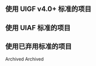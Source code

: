 ## 使用 UIGF v4.0+ 标准的项目

<RelativeProjectPanel>
  <Pcd
    bg="/partnerships/TeyvatGuide/AppPreview.png"
    icon="/partnerships/TeyvatGuide/logo.png"
    repo="https://github.com/BTMuli/TeyvatGuide"
    site="https://apps.microsoft.com/detail/9NLBNNNBNSJN"
    title="提瓦特指南"
    desc="Game Tool for Genshin Impact Player">
    <Pcb label="UIGF v4.0" :games="['ys', 'sr_', 'zzz_']" bg="orange"></Pcb>
    <Pcb label="UIGF v3.0" :games="['ys']" bg="white"></Pcb>
  </Pcd>
  <Pcd
    bg="https://gi.pizzastudio.org/img/ophelper-uigf-preview.png"
    icon="https://gi.pizzastudio.org/img/ophelper_logo_clipped.png"
    repo="https://github.com/pizza-studio/GenshinPizzaHelper"
    site="https://apps.apple.com/app/id1635319193"
    title="原神披萨小助手"
    desc="iPadOS / iOS / watchOS / macOS 专用原神小助手">
    <Pcb label="UIGF v4.0" :games="['ys', 'sr_', 'zzz_']" bg="purple"></Pcb>
  </Pcd>
  <Pcd
    bg="https://hsr.pizzastudio.org/img/hsrhelper-srgf-preview.png"
    icon="https://hsr.pizzastudio.org/img/icon.hsrhelper.clipped.png"
    repo="https://github.com/pizza-studio/HSRPizzaHelper/"
    site="https://apps.apple.com/app/id6448894222"
    title="星铁披萨小助手"
    desc="iPadOS / iOS / watchOS / macOS 专用星穹铁道小助手">
    <Pcb label="UIGF v4.0" :games="['ys_', 'sr', 'zzz_']" bg="purple"></Pcb>
    <Pcb label="SRGF v1.0" :games="['sr']" bg="white"></Pcb>
  </Pcd>
  <Pcd
    bg="/partnerships/Firefly/preview.png"
    icon="/partnerships/Firefly/logo.png"
    repo="https://github.com/Natrium0521/Firefly"
    title="流萤工具箱"
    desc="《崩坏：星穹铁道》工具集">
    <Pcb label="UIGF v4.0" :games="['ys_', 'sr', 'zzz_']" bg="purple"></Pcb>
    <Pcb label="SRGF v4.0" :games="['sr']" bg="white"></Pcb>
  </Pcd>
</RelativeProjectPanel>

## 使用 UIAF 标准的项目

<RelativeProjectPanel>
  <Pcd 
    bg="https://img.alicdn.com/imgextra/i4/1797064093/O1CN01F0AGTl1g6dvW6j28q_!!1797064093.png"
    icon="https://img.alicdn.com/imgextra/i4/1797064093/O1CN01oaGvKE1g6dut0pICS_!!1797064093.png"
    repo="https://github.com/DGP-Studio/Snap.Hutao"
    site="https://hut.ao/"
    title="胡桃工具箱"
    desc="实用的开源多功能原神工具箱">
    <Pcb label="UIAF v1.1" :games="['ys']" bg="red"></Pcb>
  </Pcd>
  <Pcd
    bg="https://file.xunkong.cc/static/repo/xunkong/YanfeiLawyer.webp"
    icon="https://xunkong.cc/images/logo.640.webp"
    repo="https://github.com/xunkong/xunkong"
    site="https://xunkong.cc/"
    title="寻空"
    desc="记录旅途中发生的事">
    <Pcb label="UIAF 1.1" :games="['ys']" bg="red"></Pcb>
  </Pcd>
  <Pcd
    bg="/partnerships/cocogoat.png"
    icon="https://avatars.githubusercontent.com/u/82107463"
    repo="https://github.com/yuehaiTeam/cocogoat"
    site="https://cocogoat.work/"
    title="椰羊 cocogoat"
    desc="A toolbox for Genshin Impact 100% running in browser.">
    <Pcb label="UIAF 1.1" :games="['ys']" bg="blue"></Pcb>
    <Pcb label="UIAF 1.0" :games="['ys']" bg="white"></Pcb>
  </Pcd>
  <Pcd
    bg="https://raw.githubusercontent.com/Finchaos/yae-markdown-230119/main/images/4.png"
    icon="https://raw.githubusercontent.com/HolographicHat/YaeAchievement/master/icon.ico"
    repo="https://github.com/HolographicHat/YaeAchievement"
    title="YaeAchievement"
    desc="更快、更准的原神成就导出工具">
    <Pcb label="UIAF 1.1" :games="['ys']" bg="orange"></Pcb>
  </Pcd>
  <Pcd
    bg="/partnerships/TeyvatGuide/AppPreview.png"
    icon="/partnerships/TeyvatGuide/logo.png"
    repo="https://github.com/BTMuli/TeyvatGuide"
    site="https://apps.microsoft.com/detail/9NLBNNNBNSJN"
    title="提瓦特指南"
    desc="Game Tool for Genshin Impact Player">
    <Pcb label="UIAF v1.1" :games="['ys']" bg="orange"></Pcb>
  </Pcd>
  <Pcd
    bg="/partnerships/PaimonsNotebook/preview.webp"
    icon="/partnerships/PaimonsNotebook/logo.webp"
    repo="https://github.com/QooLianyi/PaimonsNotebook"
    title="派蒙笔记本"
    desc="安卓平台下的原神工具">
    <Pcb label="UIAF v1.1" :games="['ys']" bg="green"></Pcb>
  </Pcd>
</RelativeProjectPanel>

## 使用已弃用标准的项目

<RelativeProjectPanel>
  <Pcd
    bg="https://img.alicdn.com/imgextra/i3/1797064093/O1CN018VkZBw1g6dvTMaX9W_!!1797064093.png"
    icon="https://s1.ax1x.com/2023/09/09/pP6xBef.png"
    repo="https://github.com/biuuu/genshin-wish-export"
    title="genshin wish export"
    desc="Easily export the Genshin Impact wish record">
    <Pcb label="UIGF v3.0" :games="['ys']" bg="white"></Pcb>
  </Pcd>
  <Pcd
    bg="https://file.xunkong.cc/static/repo/xunkong/YanfeiLawyer.webp"
    icon="https://xunkong.cc/images/logo.640.webp"
    repo="https://github.com/xunkong/xunkong"
    site="https://xunkong.cc/"
    title="寻空"
    desc="记录旅途中发生的事">
    <Pcb label="UIGF v2.2" :games="['ys']" bg="red"></Pcb>
  </Pcd>
  <Pcd
    bg="https://s1.ax1x.com/2023/09/09/pP6x1eK.png"
    icon="https://s1.ax1x.com/2023/09/09/pP6xyFg.jpg"
    repo="https://github.com/voderl/genshin-gacha-analyzer"
    site="https://genshin.voderl.cn/"
    title="genshin-gacha-analyzer"
    desc="genshin wish history analyzer">
    <Pcb label="UIGF v2.2" :games="['ys']" bg="green"></Pcb>
  </Pcd>
  <Pcd
    bg="/partnerships/mukapp/preview.webp"
    icon="https://img.alicdn.com/imgextra/i4/1797064093/O1CN01agfnd91g6dvMzibmE_!!1797064093.png"
    site="https://gtool.mukapp.top/"
    title="应急食品"
    desc="安卓平台下的原神工具客户端">
    <Pcb label="UIGF Unknown" :games="['ys']" bg="green"></Pcb>
  </Pcd>
  <Pcd
    bg="/partnerships/teyvat-preview.png"
    icon="https://img.alicdn.com/imgextra/i1/1797064093/O1CN01wVRiEq1g6dvGG2mmX_!!1797064093.png"
    site="https://www.yshelper.com/index.php"
    title="提瓦特小助手 (YSHelper)"
    desc="专注旅行者服务的微信小程序">
    <Pcb label="UIGF Unknown" :games="['ys']" bg="green"></Pcb>
  </Pcd>
  <Pcd
    bg="https://img.alicdn.com/imgextra/i1/1797064093/O1CN01Or2BBf1g6dvUQwGP9_!!1797064093.png"
    icon="https://s1.ax1x.com/2023/09/09/pP6xyFg.jpg"
    repo="https://github.com/sunfkny/genshin-gacha-export"
    title="genshin-gacha-export"
    desc="原神抽卡记录导出">
    <Pcb label="UIGF v2.2" :games="['ys']" bg="blue"></Pcb>
  </Pcd>
  <Pcd
    bg="https://s1.ax1x.com/2023/09/09/pP6xHfJ.png"
    icon="https://s1.ax1x.com/2023/09/09/pP6x7Y4.png"
    repo="https://github.com/AuroraZiling/sangonomiya"
    title="Sangonomiya"
    desc="原神祈愿记录工具">
    <Pcb label="UIGF Unknown" :games="['ys']" bg="green"></Pcb>
    <Pcb bg="red">Archived</Pcb>
  </Pcd>
  <Pcd
    bg="https://starward.scighost.com/resource/img/uigf/uigf_zh.webp"
    icon="/partnerships/starward/logo.ico"
    repo="https://github.com/Scighost/Starward"
    title="Starward"
    desc="米家游戏启动器">
    <Pcb label="UIGF v2.3" :games="['ys']" bg="blue"></Pcb>
  </Pcd>
  <Pcd
    bg="/partnerships/PaimonsNotebook/preview.webp"
    icon="/partnerships/PaimonsNotebook/logo.webp"
    repo="https://github.com/QooLianyi/PaimonsNotebook"
    title="派蒙笔记本"
    desc="安卓平台下的原神工具">
    <Pcb label="UIGF v3.0" :games="['ys']" bg="green"></Pcb>
  </Pcd>
  <Pcd
    bg="https://raw.githubusercontent.com/DancingSnow0517/StarRail-gacha/master/imgs/1.png"
    icon="https://raw.githubusercontent.com/DancingSnow0517/StarRail-gacha/master/imgs/star_rail.png"
    repo="https://github.com/DancingSnow0517/StarRail-gacha"
    title="StarRail Gacha Exporter"
    desc="一个快捷简便的崩坏：星穹铁道抽卡导出工具">
    <Pcb label="SRGF v1.0" :games="['sr']" bg="white"></Pcb>
  </Pcd>
  <Pcd
    bg="https://raw.githubusercontent.com/BoxCatTeam/SRCat/master/github-assets/images/3.png"
    icon="https://raw.githubusercontent.com/BoxCatTeam/SRCat/master/github-assets/images/app_icon.png"
    repo="https://github.com/BoxCatTeam/SRCat"
    site="https://srcat.boxcat.org/"
    title="SRCat"
    desc="崩坏：星穹铁道 - 工具箱 / 愿此行，有猫猫一直相伴">
    <Pcb label="SRGF v1.0" :games="['sr']" bg="red"></Pcb>
  </Pcd>
  <Pcd
    bg="https://s1.ax1x.com/2023/09/09/pP6xO61.png"
    icon="https://s1.ax1x.com/2023/09/09/pP6xLlR.png"
    repo="https://github.com/AuroraZiling/star-rail-asta"
    title="Asta"
    desc="崩坏：星穹铁道 跃迁记录工具">
    <Pcb label="SRGF v1.0" :games="['sr']" bg="red"></Pcb>
    <Pcb bg="blue">Archived</Pcb>
  </Pcd>
  <Pcd
    bg="https://starward.scighost.com/resource/img/uigf/uigf_zh.webp"
    icon="/partnerships/starward/logo.ico"
    repo="https://github.com/Scighost/Starward"
    title="Starward"
    desc="米家游戏启动器">
    <Pcb label="SRGF v1.0" :games="['sr']" bg="blue"></Pcb>
  </Pcd>
  <Pcd
    bg="/partnerships/starwo/preview.png"
    icon="/partnerships/starwo/logo.png"
    repo="https://github.com/TremblingMoeNew/StarRailWarpObserve"
    site="https://starwo.dodocotales.cc/"
    title="星穹铁道跃迁观测工具"
    desc="观测您的每一次跃迁">
    <Pcb label="SRGF v1.0" :games="['sr']" bg="white"></Pcb>
  </Pcd>
  <Pcd
    bg="https://cdn.jamsg.cn/release/SRTools/Preview.webp"
    icon="https://cdn.jamsg.cn/release/SRTools/Logo.webp"
    repo="https://github.com/JamXi233/SRTools"
    site="https://srtools.jamsg.cn"
    title="星轨工具箱"
    desc="被增强后的星穹铁道启动器">
    <Pcb label="SRGF v1.0" :games="['sr']" bg="purple"></Pcb>
  </Pcd>
  <Pcd
    bg="https://raw.githubusercontent.com/xyxyx718/HSRchargingCalculator/main/img/mp-history.jpg"
    icon="https://raw.githubusercontent.com/xyxyx718/HSRchargingCalculator/main/img/logo.png"
    repo="https://github.com/xyxyx718/HSRchargingCalculator"
    site="https://github.com/xyxyx718/HSRchargingCalculator/blob/main/%E5%92%B8%E9%B1%BC%E7%9A%84%E5%B4%A9%E9%93%81%E5%8A%A9%E7%90%86.md"
    title="咸鱼的崩铁助理"
    desc="崩坏：星穹铁道 抽卡分析&充能计算器">
    <Pcb label="SRGF v1.0" :games="['sr']" bg="blue"></Pcb>
  </Pcd>
  <Pcd
    bg="https://raw.githubusercontent.com/cntvc/star-rail-tools/main/docs/image/star_rail_tools_cover.png"
    icon="/games/sr.webp"
    repo="https://github.com/cntvc/star-rail-tools"
    title="StarRailTools"
    desc="保存星铁数据的小工具">
    <Pcb label="SRGF v1.0" :games="['sr']" bg="white"></Pcb>
  </Pcd>
  <Pcd
    bg="/partnerships/StarRailToolkit/preview.jpg"
    icon="/partnerships/StarRailToolkit/logo.jpg"
    repo="https://github.com/LittleNyima/honkai-starrail-toolkit"
    title="StarRailToolkit"
    desc="崩坏：星穹铁道工具箱">
    <Pcb label="SRGF v1.0" :games="['sr']" bg="red"></Pcb>
  </Pcd>
</RelativeProjectPanel>
